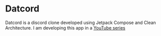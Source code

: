 # Datcord
Datcord is a discord clone developed using Jetpack Compose and Clean Architecture.
I am developing this app in a [YouTube series](https://www.youtube.com/playlist?list=PLqSEPLu8RaBytdMtQTEcdpEa2vVFWyI1v)
